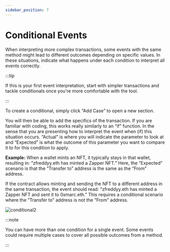 ```yaml
---
sidebar_position: 7
---
```


# Conditional Events

When interpreting more complex transactions, some events with the same method might lead to different outcomes depending on specific values. In these situations, indicate what happens under each condition to interpret all events correctly.

:::tip 

If this is your first event interpretation, start with simpler transactions and tackle conditionals once you're more comfortable with the tool.

:::

To create a conditional, simply click “Add Case” to open a new section.

You will then be able to add the specifics of the transaction. If you are familiar with coding, this works really similarly to an “if” function. In the sense that you are presenting how to interpret the event when (if) this situation occurs. “Actual” is where you will indicate the parameter to look at and “Expected” is what the outcome of this parameter you want to compare it to for this condition to apply. 

**Example:** When a wallet mints an NFT, it typically stays in that wallet, resulting in: “zfreddyy.eth has minted a Zapper NFT.” Here, the “Expected” scenario is that the “Transfer to” address is the same as the “From” address.

If the contract allows minting and sending the NFT to a different address in the same transaction, the event should read: “zfreddyy.eth has minted a Zapper NFT and sent it to 0xmarc.eth.” This requires a conditional scenario where the “Transfer to” address is not the “From” address.

![conditional2](/img/assets/conditional2.png)

:::note 

You can have more than one condition for a single event. Some events could require multiple cases to cover all possible outcomes from a method. 

:::
